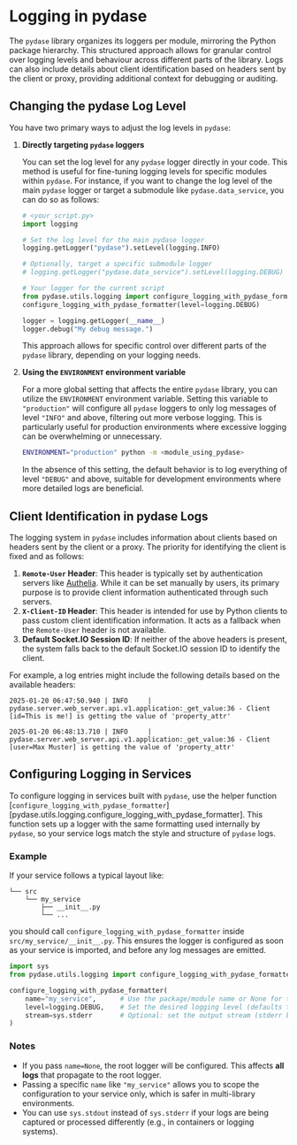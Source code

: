 # Logging in pydase

The `pydase` library organizes its loggers per module, mirroring the Python package hierarchy. This structured approach allows for granular control over logging levels and behaviour across different parts of the library. Logs can also include details about client identification based on headers sent by the client or proxy, providing additional context for debugging or auditing.

## Changing the pydase Log Level

You have two primary ways to adjust the log levels in `pydase`:

1. **Directly targeting `pydase` loggers**

     You can set the log level for any `pydase` logger directly in your code. This method is useful for fine-tuning logging levels for specific modules within `pydase`. For instance, if you want to change the log level of the main `pydase` logger or target a submodule like `pydase.data_service`, you can do so as follows:

    ```python
    # <your_script.py>
    import logging

    # Set the log level for the main pydase logger
    logging.getLogger("pydase").setLevel(logging.INFO)

    # Optionally, target a specific submodule logger
    # logging.getLogger("pydase.data_service").setLevel(logging.DEBUG)

    # Your logger for the current script
    from pydase.utils.logging import configure_logging_with_pydase_formatter
    configure_logging_with_pydase_formatter(level=logging.DEBUG)

    logger = logging.getLogger(__name__)
    logger.debug("My debug message.")
    ```

    This approach allows for specific control over different parts of the `pydase` library, depending on your logging needs.

2. **Using the `ENVIRONMENT` environment variable**

    For a more global setting that affects the entire `pydase` library, you can utilize the `ENVIRONMENT` environment variable. Setting this variable to `"production"` will configure all `pydase` loggers to only log messages of level `"INFO"` and above, filtering out more verbose logging. This is particularly useful for production environments where excessive logging can be overwhelming or unnecessary.

    ```bash
    ENVIRONMENT="production" python -m <module_using_pydase>
    ```

    In the absence of this setting, the default behavior is to log everything of level `"DEBUG"` and above, suitable for development environments where more detailed logs are beneficial.

## Client Identification in pydase Logs

The logging system in `pydase` includes information about clients based on headers sent by the client or a proxy. The priority for identifying the client is fixed and as follows:

1. **`Remote-User` Header**: This header is typically set by authentication servers like [Authelia](https://www.authelia.com/). While it can be set manually by users, its primary purpose is to provide client information authenticated through such servers.
2. **`X-Client-ID` Header**: This header is intended for use by Python clients to pass custom client identification information. It acts as a fallback when the `Remote-User` header is not available.
3. **Default Socket.IO Session ID**: If neither of the above headers is present, the system falls back to the default Socket.IO session ID to identify the client.

For example, a log entries might include the following details based on the available headers:

```plaintext
2025-01-20 06:47:50.940 | INFO     | pydase.server.web_server.api.v1.application:_get_value:36 - Client [id=This is me!] is getting the value of 'property_attr'

2025-01-20 06:48:13.710 | INFO     | pydase.server.web_server.api.v1.application:_get_value:36 - Client [user=Max Muster] is getting the value of 'property_attr'
```

## Configuring Logging in Services

To configure logging in services built with `pydase`, use the helper function [`configure_logging_with_pydase_formatter`][pydase.utils.logging.configure_logging_with_pydase_formatter]. This function sets up a logger with the same formatting used internally by `pydase`, so your service logs match the style and structure of `pydase` logs.

### Example

If your service follows a typical layout like:

```text
└── src
    └── my_service
        ├── __init__.py
        └── ...
```

you should call `configure_logging_with_pydase_formatter` inside `src/my_service/__init__.py`. This ensures the logger is configured as soon as your service is imported, and before any log messages are emitted.

```python title="src/my_service/__init__.py"
import sys
from pydase.utils.logging import configure_logging_with_pydase_formatter

configure_logging_with_pydase_formatter(
    name="my_service",      # Use the package/module name or None for the root logger
    level=logging.DEBUG,    # Set the desired logging level (defaults to INFO)
    stream=sys.stderr       # Optional: set the output stream (stderr by default)
)
```

### Notes

- If you pass `name=None`, the root logger will be configured. This affects **all logs** that propagate to the root logger.
- Passing a specific `name` like `"my_service"` allows you to scope the configuration to your service only, which is safer in multi-library environments.
- You can use `sys.stdout` instead of `sys.stderr` if your logs are being captured or processed differently (e.g., in containers or logging systems).
